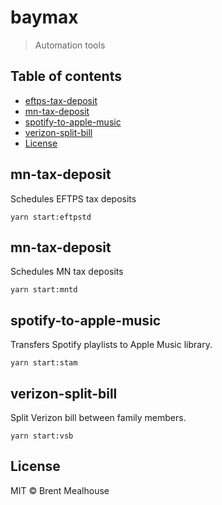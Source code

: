 # baymax

> Automation tools

## Table of contents

- [eftps-tax-deposit](#eftps-tax-deposit)
- [mn-tax-deposit](#mn-tax-deposit)
- [spotify-to-apple-music](#spotify-to-apple-music)
- [verizon-split-bill](#verizon-split-bill)
- [License](#license)

## mn-tax-deposit

Schedules EFTPS tax deposits

```shell
yarn start:eftpstd
```

## mn-tax-deposit

Schedules MN tax deposits

```shell
yarn start:mntd
```

## spotify-to-apple-music

Transfers Spotify playlists to Apple Music library.

```shell
yarn start:stam
```

## verizon-split-bill

Split Verizon bill between family members.

```shell
yarn start:vsb
```

## License

MIT © Brent Mealhouse
